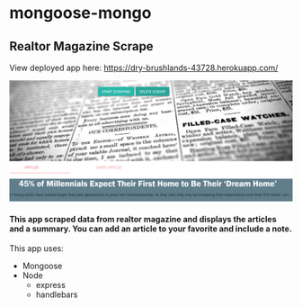 # mongoose-mongo

## Realtor Magazine Scrape 


View deployed app here:
https://dry-brushlands-43728.herokuapp.com/

![Mongoose scrape](/public/image.png "Title")


#### This app scraped data from realtor magazine and displays the articles and a summary. You can add an article to your favorite and include a note. 


This app uses: 
* Mongoose
* Node
  * express
  * handlebars
    